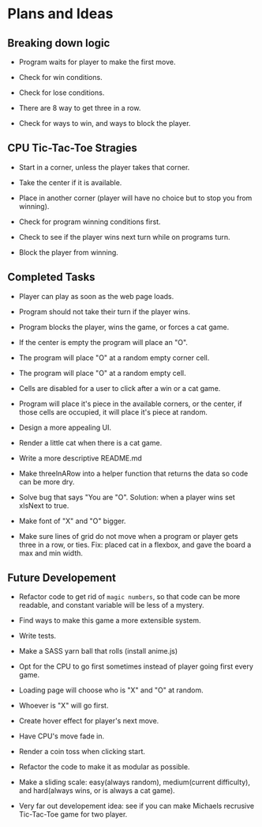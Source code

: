 # Plans and Ideas

## Breaking down logic

+ Program waits for player to make the first move.

+ Check for win conditions.

+ Check for lose conditions.

+ There are 8 way to get three in a row.

+ Check for ways to win, and ways to block the player.

## CPU Tic-Tac-Toe Stragies

+ Start in a corner, unless the player takes that corner.

+ Take the center if it is available.

+ Place in another corner (player will have no choice but to stop you from winning).

+ Check for program winning conditions first.

+ Check to see if the player wins next turn while on programs turn.

+ Block the player from winning.

## Completed Tasks

+ Player can play as soon as the web page loads.

+ Program should not take their turn if the player wins.

+ Program blocks the player, wins the game, or forces a cat game.

+ If the center is empty the program will place an "O".

+ The program will place "O" at a random empty corner cell.

+ The program will place "O" at a random empty cell.

+ Cells are disabled for a user to click after a win or a cat game.

+ Program will place it's piece in the available corners, or the center, if those cells are occupied, it will place it's piece at random.

+ Design a more appealing UI.

+ Render a little cat when there is a cat game.

+ Write a more descriptive README.md

+ Make threeInARow into a helper function that returns the data so code can be more dry.

+ Solve bug that says "You are "O". Solution: when a player wins set xIsNext to true.

+ Make font of "X" and "O" bigger.

+ Make sure lines of grid do not move when a program or player gets three in a row, or ties. Fix: placed cat in a flexbox, and gave the board a max and min width.

## Future Developement

+ Refactor code to get rid of `magic numbers`, so that code can be more readable, and constant variable will be less of a mystery.

+ Find ways to make this game a more extensible system.

+ Write tests.

+ Make a SASS yarn ball that rolls (install anime.js)

+ Opt for the CPU to go first sometimes instead of player going first every game.

+ Loading page will choose who is "X" and "O" at random.

+ Whoever is "X" will go first.

+ Create hover effect for player's next move.

+ Have CPU's move fade in.

+ Render a coin toss when clicking start.

+ Refactor the code to make it as modular as possible.

+ Make a sliding scale: easy(always random), medium(current difficulty), and hard(always wins, or is always a cat game).

+ Very far out developement idea: see if you can make Michaels recrusive Tic-Tac-Toe game for two player.
